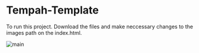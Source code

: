 # Tempah-Template

To run this project. Download the files and make neccessary changes to the images path on the index.html.

![main](https://user-images.githubusercontent.com/116610989/214655645-2021a07f-5de9-4ff8-bc36-3610b4edf384.png)

